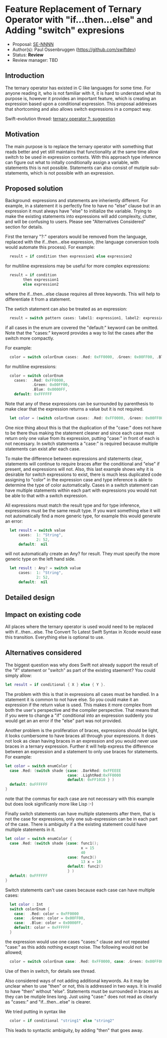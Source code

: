 # Feature Replacement of Ternary Operator with "if...then...else" and Adding "switch" expresions 

* Proposal: [SE-NNNN](https://github.com/apple/swift-evolution/blob/master/proposals/NNNN-name.md)
* Author(s): Paul Ossenbruggen (https://github.com/swiftdev)
* Status: **Review**
* Review manager: TBD

## Introduction

The ternary operator has existed in C like languages for some time. For anyone reading it, who is not familiar with it, it is hard to understand what its purpose is, however it provides an important feature, which is creating an expression based upon a conditional expression. This proposal addresses that shortcoming and also allows switch expressions in a compact way.

Swift-evolution thread: [ternary operator ?: suggestion ](https://lists.swift.org/pipermail/swift-evolution/Week-of-Mon-20151207/000810.html)

## Motivation

The main purpose is to replace the ternary operator with something that reads better and yet still maintains that functionality at the same time allow switch to be used in expression contexts. With this approach type inference can figure out what to initally conditionally assign a variable, with statements this is not possible. Statements can also consist of mutiple sub-statements, which is not possible with an expression. 

## Proposed solution

Background: expressions and statements are inheriently different. For example, in a statement it is perfectly fine to have no "else" clause but in an expression it must always have "else" to initialize the variable. Trying to make the existing statements into expressions will add complexity, clutter, and will be confusing to users. Please see "Alternatives Considered" section for details. 

First the ternary "?:" operators would be removed from the language, replaced with the if...then...else expression, (the language conversion tools would automate this process). For example:

``` swift
  result = if condition then expression1 else expression2 
```  

for multiline expressions may be useful for more complex expressions:

``` swift
  result = if condition 
        then expression1 
        else expression2
```
where the if...then...else clause requires all three keywords. This will help to differentiate it from a statement. 

The swtich statement can also be treated as an expression: 

``` swift
  result = switch pattern cases: label1: expression1, label2: expression2, ... labelN: expressionN, default: expressionD  
```
if all cases in the enum are covered the "default:" keyword can be omitted. Note that the "cases:" keyword provides a way to list the cases after the switch more compactly. 

For example:

``` swift
  color = switch colorEnum cases: .Red: 0xFF0000, .Green: 0x00FF00, .Blue: 0x0000FF, default: 0xFFFFFF  
```

for multiline expressions:

``` swift
  color = switch colorEnum 
    cases:  .Red: 0xFF0000, 
            .Green: 0x00FF00, 
            .Blue: 0x0000FF,
    default: 0xFFFFFF  
```

Note that any of these expressions can be surrounded by parenthesis to make clear that the expression returns a value but it is not required. 

``` swift
  let color = (switch colorEnum cases: .Red: 0xFF0000, .Green: 0x00FF00, .Blue: 0x0000FF, default: 0xFFFFFF)  
```

One nice thing about this is that the duplication of the "case:" does not have to be there thus making the statement cleaner and since each case must return only one value from its expression, putting "case:" in front of each is not necessary. In switch statements a "case:" is required because multiple statements can exist afer each case.  

To make the difference between expressions and statements clear, statements will continue to require braces after the conditional and "else" if present, and expressions will not. Also, this last example shows why it is desirable for switch expressions to exist, there is much less duplicated code assigning to "color" in the expression case and type inference is able to determine the type of color automatically. Cases in a switch statement can have multiple statements within each part with expressions you would not be able to that with a switch expression. 

All expressions must match the result type and for type inference, expressions must be the same result type. If you want something else it will not automatically find a more generic type, for example this would generate an error: 

``` swift
  let result = switch value 
      cases:  1: "String", 
              2: 52, 
      default:  nil
```

will not automatically create an Any? for result. They must specify the more generic type on the left hand side. 

``` swift
  let result : Any? = switch value 
      cases:  1: "String", 
              2: 52, 
      default:  nil
```

## Detailed design



## Impact on existing code

All places where the ternary operator is used would need to be replaced with if...then...else. The Convert To Latest Swift Syntax in Xcode would ease this transition. Everything else is optional to use. 

## Alternatives considered

The biggest question was why does Swift not already support the result of the "if" statement or "switch" as part of the existing staement? You could simply allow:

``` swift
let result = if conditional { X } else { Y }. 
```

The problem with this is that in expressions all cases must be handled. In a statement it is common to not have else. So you could make it an expression if the return value is used. This makes it more complex from both the user's perspective and the compiler perspective. That means that if you were to change a "if" conditional into an expression suddenly you would get an an error if the "else" part was not provided. 

Another problem is the proliferation of braces, expressions should be light, it looks cumbersome to have braces all through your expressions. It does not look as clean having braces in an expression and you would never use braces in a ternary expression. Further it will help express the difference between an expression and a statement to only use braces for statements. For example:

``` swift
let color = switch enumColor {
  case .Red: (switch shade {case: .DarkRed: 0xFFEEEE
                            case: .LightRed:0xFF0000
                            default: 0xFF1010 } )
  default: 0xFFFFFF
}
```

note that the commas for each case are not necessary with this example but does look significanly more like Lisp :-)

Finally switch statements can have multiple statements after them, that is not the case for expressions, only one sub-expression can be in each part of the case. There is ambiguity if a the existing statement could have multiple statements in it. 

``` swift
let color = switch enumColor {
  case .Red: (switch shade {case: func1(); 
                                  x = 15 
                                  40 
                            case: func3() 
                                  13 x = 10
                            default: func2()
                            } )
  default: 0xFFFFFF
}
```

Switch statements can't use cases because each case can have multiple cases: 

``` swift
  let color : Int
  switch colorEnum { 
    case:  .Red: color = 0xFF0000
    case:  .Green: color = 0x00FF00,
    case:  .Blue: color = 0x0000FF,
    default: color = 0xFFFFFF
  }
```

the expression would use one cases "cases:" clause and not repeated "case:" as this adds nothing except noise. The following would not be allowed;   

``` swift
  color = switch colorEnum case: .Red: 0xFF0000, case: .Green: 0x00FF00, case: .Blue: 0x0000FF, default: 0xFFFFFF  
```

Use of then in switch, for details see thread. 

Also considered ways of not adding additional keywords. As it may be unclear when to use "then" or not, this is addressed in two ways. It is invalid to have "then" without "else". Statements must be surrounded in braces as they can be mutiple lines long. Just using "case:" does not read as clearly as "cases:" and "if...then...else" is clearer.

We tried putting in syntax like

``` swift
  color = if conditional "string1" else "string2"  
```

This leads to syntactic ambiguity, by adding "then" that goes away. 




